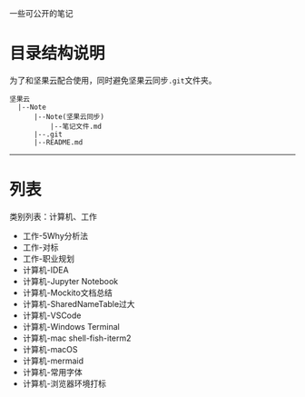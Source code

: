 一些可公开的笔记

# 目录结构说明

为了和坚果云配合使用，同时避免坚果云同步`.git`文件夹。

```
坚果云
  |--Note
      |--Note(坚果云同步)
          |--笔记文件.md
      |--.git
      |--README.md
```

------------------------------------------------------

# 列表

类别列表：计算机、工作

+ 工作-5Why分析法
+ 工作-对标
+ 工作-职业规划
+ 计算机-IDEA
+ 计算机-Jupyter Notebook
+ 计算机-Mockito文档总结
+ 计算机-SharedNameTable过大
+ 计算机-VSCode
+ 计算机-Windows Terminal
+ 计算机-mac shell-fish-iterm2
+ 计算机-macOS
+ 计算机-mermaid
+ 计算机-常用字体
+ 计算机-浏览器环境打标

